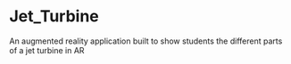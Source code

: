 # Jet_Turbine
 An augmented reality application built to show students the different  parts of a jet turbine in AR
